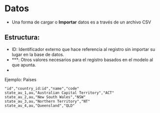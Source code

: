 # Datos
- Una forma de cargar o **Importar** datos es a través de un archivo CSV


## Estructura:
- ID: Identificador externo que hace referencia al registro sin importar su lugar en la base de datos.
- ***: Otros valores necesarios para el registro basados en el modelo al que apunta.
- 
Ejemplo: Países
```csv
"id","country_id:id","name","code"
state_au_1,au,"Australian Capital Territory","ACT"
state_au_2,au,"New South Wales","NSW"
state_au_3,au,"Northern Territory","NT"
state_au_4,au,"Queensland","QLD"
```
